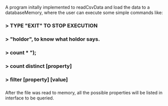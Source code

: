A program initally implemented to readCsvData and load the data to a databaseMemory, where the user can execute some simple commands like:
###   > TYPE "EXIT" TO STOP EXECUTION 									 
###   > "holdor", to know what holdor says.
###   > count * ");
###   > count distinct [property]
###   > filter [property] [value]
### 

After the file was read to memory, all the possible properties will be listed in interface to be queried.
